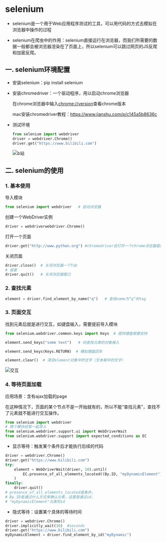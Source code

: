 # selenium

- selenium是一个用于Web应用程序测试的工具，可以用代码的方式去模拟在浏览器中操作的过程

- selenium在爬虫中的作用：selenium直接运行在浏览器，而我们所需要的数据一般都会被浏览器渲染在了页面上，所以selenium可以跳过网页的JS反爬和加密反爬。

## 一. selenium环境配置

- 安装selenium：pip install selenium

- 安装chromedriver：一个驱动程序，用以启动chrome浏览器

  在chrome浏览器中输入<chrome://version>查看chrome版本

  mac安装chromedriver教程：<https://www.jianshu.com/p/c145a5b8636c>

- 测试环境

  ```python
  from selenium import webdriver
  driver = webdriver.Chrome()
  driver.get("https://www.bilibili.com")
  ```

  ![b站](https://user-images.githubusercontent.com/62495140/80281476-ff0cb880-873d-11ea-85bd-81fefd1dac71.jpg)

  

## 二. selenium的使用

### 1. 基本使用

导入模块

```python
from selenium import webdriver   # 启动浏览器
```

创建一个WebDriver实例

```python
driver = webdriverwebdriver.Chrome()
```

打开一个页面

```python
driver.get("http://www.python.org") #chromedriver会打开一个chrome浏览器窗口，显示的是网址对应的页面
```

关闭页面

```python
driver.close()  # 关闭浏览器一个Tab
# 或者
driver.quit()   # 关闭浏览器窗口
```

### 2. 查找元素

```python
element = driver.find_element_by_name("q")   # 查找name为“q”的tag
```

### 3. 页面交互

找到元素后就是进行交互，如键盘输入，需要提前导入模块

```python
from selenium.webdriver.common.keys import Keys  # 提供键盘按键支持

element.send_keys("some text")   # 向查找元素的对象输入

element.send_keys(Keys.RETURN)  # 模拟键盘回车

element.clear()  # 清空element对象中的文字（文本框中的文字）
```

![交互](https://user-images.githubusercontent.com/62495140/80281545-780c1000-873e-11ea-92a7-daa061548f9c.jpg)

### 4. 等待页面加载

应用场景：含有ajax加载的page

在这种情况下，页面的某个节点不是一开始就有的，所以不能“查找元素”，查找不了元素就不能进行交互操作。

```python
from selenium import webdriver
# 两个模块经常一起导入
from selenium.webdriver.support.ui import WebDriverWait
from selenium.webdriver.support import expected_conditions as EC
```

- 显示等待：触发某个条件后才能执行后续的代码

```python
driver = webdriver.Chrome()
driver.get("https://www.bilibili.com")
try:
    element = WebDriverWait(driver, 10).until(
        EC.presence_of_all_elements_located((By.ID, "myDynamicElement"))
    )
finally:
    driver.quit()
# presence_of_all_elements_located是条件，
# By.ID是通过什么方式来确认元素，这里是通过id，
# "myDynamicElement"元素的id
```

- 隐式等待：设置某个具体的等待时间

```python
driver = webdriver.Chrome()
driver.implicitly_wait(10)  #seconds
driver.get("https://www.bilibili.com")
myDynamicElement = driver.find_element_by_id("myDynamic")
```



